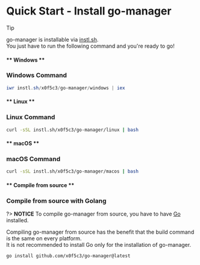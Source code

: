 # Quick Start - Install go-manager

> [!TIP]
> go-manager is installable via [instl.sh](https://instl.sh).\
> You just have to run the following command and you're ready to go!

<!-- tabs:start -->

#### ** Windows **

### Windows Command

```powershell
iwr instl.sh/x0f5c3/go-manager/windows | iex
```

#### ** Linux **

### Linux Command

```bash
curl -sSL instl.sh/x0f5c3/go-manager/linux | bash
```

#### ** macOS **

### macOS Command

```bash
curl -sSL instl.sh/x0f5c3/go-manager/macos | bash
```

#### ** Compile from source **

### Compile from source with Golang

?> **NOTICE**
To compile go-manager from source, you have to have [Go](https://golang.org/) installed.

Compiling go-manager from source has the benefit that the build command is the same on every platform.\
It is not recommended to install Go only for the installation of go-manager.

```command
go install github.com/x0f5c3/go-manager@latest
```

<!-- tabs:end -->
